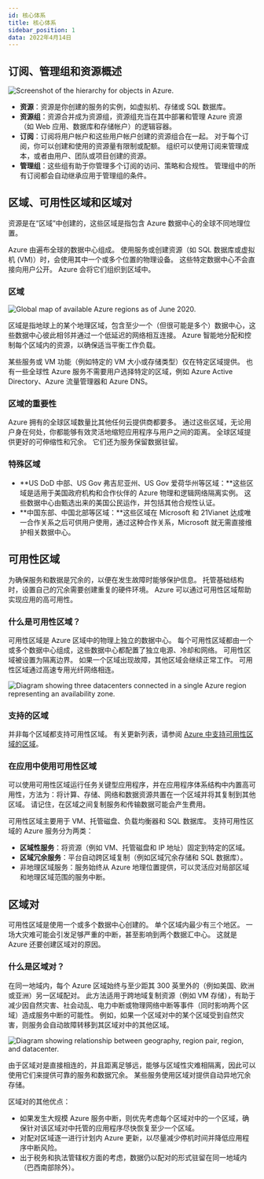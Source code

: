```yaml
---
id: 核心体系
title: 核心体系
sidebar_position: 1
data: 2022年4月14日
---
```


## 订阅、管理组和资源概述

![Screenshot of the hierarchy for objects in Azure.](https://static.7wate.com/img/2022/04/14/a3efa41c4629a.png)

- **资源**：资源是你创建的服务的实例，如虚拟机、存储或 SQL 数据库。
- **资源组**：资源合并成为资源组，资源组充当在其中部署和管理 Azure 资源（如 Web 应用、数据库和存储帐户）的逻辑容器。
- **订阅**：订阅将用户帐户和这些用户帐户创建的资源组合在一起。 对于每个订阅，你可以创建和使用的资源量有限制或配额。 组织可以使用订阅来管理成本，或者由用户、团队或项目创建的资源。
- **管理组**：这些组有助于你管理多个订阅的访问、策略和合规性。 管理组中的所有订阅都会自动继承应用于管理组的条件。

## 区域、可用性区域和区域对

资源是在“区域”中创建的，这些区域是指包含 Azure 数据中心的全球不同地理位置。

Azure 由遍布全球的数据中心组成。 使用服务或创建资源（如 SQL 数据库或虚拟机 (VM)）时，会使用其中一个或多个位置的物理设备。 这些特定数据中心不会直接向用户公开。 Azure 会将它们组织到区域中。

### 区域

![Global map of available Azure regions as of June 2020.](https://static.7wate.com/img/2022/04/14/f1896fab6d486.png)

区域是指地球上的某个地理区域，包含至少一个（但很可能是多个）数据中心，这些数据中心彼此相邻并通过一个低延迟的网络相互连接。 Azure 智能地分配和控制每个区域内的资源，以确保适当平衡工作负载。

某些服务或 VM 功能（例如特定的 VM 大小或存储类型）仅在特定区域提供。 也有一些全球性 Azure 服务不需要用户选择特定的区域，例如 Azure Active Directory、Azure 流量管理器和 Azure DNS。

### 区域的重要性

Azure 拥有的全球区域数量比其他任何云提供商都要多。 通过这些区域，无论用户身在何处，你都能够有效灵活地缩短应用程序与用户之间的距离。 全球区域提供更好的可伸缩性和冗余。 它们还为服务保留数据驻留。

### 特殊区域

- **US DoD 中部、US Gov 弗吉尼亚州、US Gov 爱荷华州等区域：**这些区域是适用于美国政府机构和合作伙伴的 Azure 物理和逻辑网络隔离实例。 这些数据中心由甄选出来的美国公民运作，并包括其他合规性认证。
- **中国东部、中国北部等区域：**这些区域在 Microsoft 和 21Vianet 达成唯一合作关系之后可供用户使用，通过这种合作关系，Microsoft 就无需直接维护相关数据中心。

## 可用性区域

为确保服务和数据是冗余的，以便在发生故障时能够保护信息。 托管基础结构时，设置自己的冗余需要创建重复的硬件环境。 Azure 可以通过可用性区域帮助实现应用的高可用性。

### 什么是可用性区域？

可用性区域是 Azure 区域中的物理上独立的数据中心。 每个可用性区域都由一个或多个数据中心组成，这些数据中心都配置了独立电源、冷却和网络。 可用性区域被设置为隔离边界。 如果一个区域出现故障，其他区域会继续正常工作。 可用性区域通过高速专用光纤网络相连。

![Diagram showing three datacenters connected in a single Azure region representing an availability zone.](https://static.7wate.com/img/2022/04/14/e0484447281c8.png)

### 支持的区域

并非每个区域都支持可用性区域。 有关更新列表，请参阅 [Azure 中支持可用性区域的区域](https://docs.microsoft.com/zh-CN/azure/availability-zones/az-region)。

### 在应用中使用可用性区域

可以使用可用性区域运行任务关键型应用程序，并在应用程序体系结构中内置高可用性，方法为：将计算、存储、网络和数据资源共置在一个区域并将其复制到其他区域。 请记住，在区域之间复制服务和传输数据可能会产生费用。

可用性区域主要用于 VM、托管磁盘、负载均衡器和 SQL 数据库。 支持可用性区域的 Azure 服务分为两类：

- **区域性服务**：将资源（例如 VM、托管磁盘和 IP 地址）固定到特定的区域。
- **区域冗余服务**：平台自动跨区域复制（例如区域冗余存储和 SQL 数据库）。
- 非地理区域服务：服务始终从 Azure 地理位置提供，可以灵活应对局部区域和地理区域范围的服务中断。

## 区域对

可用性区域是使用一个或多个数据中心创建的。 单个区域内最少有三个地区。 一场大灾难可能会引发足够严重的中断，甚至影响到两个数据汇中心。 这就是 Azure 还要创建区域对的原因。

### 什么是区域对？

在同一地域内，每个 Azure 区域始终与至少距其 300 英里外的（例如美国、欧洲或亚洲）另一区域配对。 此方法适用于跨地域复制资源（例如 VM 存储），有助于减少因自然灾害、社会动乱、电力中断或物理网络中断等事件（同时影响两个区域）造成服务中断的可能性。 例如，如果一个区域对中的某个区域受到自然灾害，则服务会自动故障转移到其区域对中的其他区域。

![Diagram showing relationship between geography, region pair, region, and datacenter.](https://static.7wate.com/img/2022/04/14/8e91b10f8f0ef.png)

由于区域对是直接相连的，并且距离足够远，能够与区域性灾难相隔离，因此可以使用它们来提供可靠的服务和数据冗余。 某些服务使用区域对提供自动异地冗余存储。

区域对的其他优点：

- 如果发生大规模 Azure 服务中断，则优先考虑每个区域对中的一个区域，确保针对该区域对中托管的应用程序尽快恢复至少一个区域。
- 对配对区域逐一进行计划内 Azure 更新，以尽量减少停机时间并降低应用程序中断风险。
- 出于税务和执法管辖权方面的考虑，数据仍以配对的形式驻留在同一地域内（巴西南部除外）。
